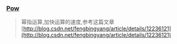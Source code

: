 ### [Pow](https://leetcode.com/problems/powx-n/description/)
> 幂指运算,加快运算的速度,参考这篇文章[http://blog.csdn.net/fengbingyang/article/details/12236121](http://blog.csdn.net/fengbingyang/article/details/12236121)